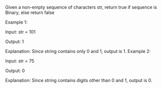 Given a non-empty sequence of characters str, return true if sequence is Binary, else return false

Example 1:

Input:
str = 101

Output:
1

Explanation:
Since string contains only 0 and 1, output is 1.
Example 2:

Input:
str = 75

Output:
0

Explanation:
Since string contains digits other than 0 and 1, output is 0.
